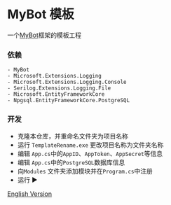 # MyBot 模板
一个[MyBot](https://github.com/Chianne1025/QQChannelFramework)框架的模板工程

### 依赖
```
- MyBot
- Microsoft.Extensions.Logging
- Microsoft.Extensions.Logging.Console
- Serilog.Extensions.Logging.File
- Microsoft.EntityFrameworkCore
- Npgsql.EntityFrameworkCore.PostgreSQL
```

### 开发

- 克隆本仓库，并重命名文件夹为项目名称
- 运行 `TemplateRename.exe` 更改项目名称为文件夹名称
- 编辑 `App.cs`中的`AppID`、`AppToken`、`AppSecret`等信息
- 编辑 `App.cs`中的`PostgreSQL`数据库信息
- 向`Modules` 文件夹添加模块并在`Program.cs`中注册
- 运行 ▶

[English Version](README_EN.md)

